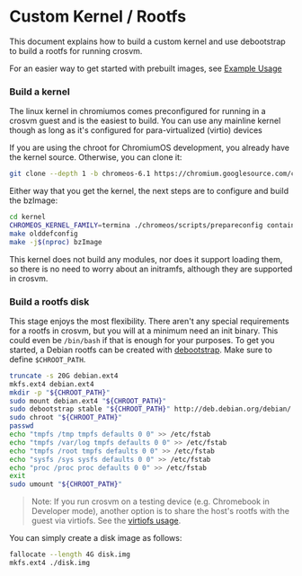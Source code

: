 # Custom Kernel / Rootfs

This document explains how to build a custom kernel and use debootstrap to build a rootfs for
running crosvm.

For an easier way to get started with prebuilt images, see [Example Usage](./example_usage.md)

### Build a kernel

The linux kernel in chromiumos comes preconfigured for running in a crosvm guest and is the easiest
to build. You can use any mainline kernel though as long as it's configured for para-virtualized
(virtio) devices

If you are using the chroot for ChromiumOS development, you already have the kernel source.
Otherwise, you can clone it:

```bash
git clone --depth 1 -b chromeos-6.1 https://chromium.googlesource.com/chromiumos/third_party/kernel
```

Either way that you get the kernel, the next steps are to configure and build the bzImage:

```bash
cd kernel
CHROMEOS_KERNEL_FAMILY=termina ./chromeos/scripts/prepareconfig container-vm-x86_64
make olddefconfig
make -j$(nproc) bzImage
```

This kernel does not build any modules, nor does it support loading them, so there is no need to
worry about an initramfs, although they are supported in crosvm.

### Build a rootfs disk

This stage enjoys the most flexibility. There aren't any special requirements for a rootfs in
crosvm, but you will at a minimum need an init binary. This could even be `/bin/bash` if that is
enough for your purposes. To get you started, a Debian rootfs can be created with [debootstrap].
Make sure to define `$CHROOT_PATH`.

```bash
truncate -s 20G debian.ext4
mkfs.ext4 debian.ext4
mkdir -p "${CHROOT_PATH}"
sudo mount debian.ext4 "${CHROOT_PATH}"
sudo debootstrap stable "${CHROOT_PATH}" http://deb.debian.org/debian/
sudo chroot "${CHROOT_PATH}"
passwd
echo "tmpfs /tmp tmpfs defaults 0 0" >> /etc/fstab
echo "tmpfs /var/log tmpfs defaults 0 0" >> /etc/fstab
echo "tmpfs /root tmpfs defaults 0 0" >> /etc/fstab
echo "sysfs /sys sysfs defaults 0 0" >> /etc/fstab
echo "proc /proc proc defaults 0 0" >> /etc/fstab
exit
sudo umount "${CHROOT_PATH}"
```

> Note: If you run crosvm on a testing device (e.g. Chromebook in Developer mode), another option is
> to share the host's rootfs with the guest via virtiofs. See the
> [virtiofs usage](./advanced_usage.md#virtiofs-as-rootfs).

You can simply create a disk image as follows:

```bash
fallocate --length 4G disk.img
mkfs.ext4 ./disk.img
```

[debootstrap]: https://wiki.debian.org/Debootstrap
